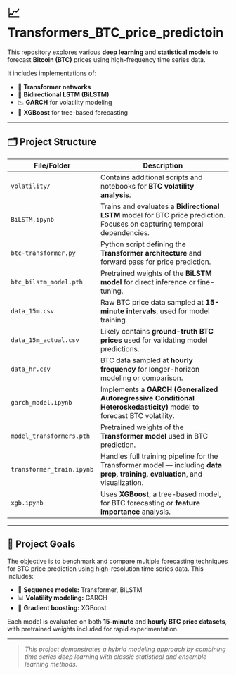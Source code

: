 # 📈 Transformers_BTC_price_predictoin

This repository explores various **deep learning** and **statistical models** to forecast **Bitcoin (BTC)** prices using high-frequency time series data.

It includes implementations of:

- 🧠 **Transformer networks**
- 🔁 **Bidirectional LSTM (BiLSTM)**
- 📉 **GARCH** for volatility modeling
- 🌲 **XGBoost** for tree-based forecasting

---

## 🗂️ Project Structure

| File/Folder                 | Description |
|----------------------------|-------------|
| `volatility/`              | Contains additional scripts and notebooks for **BTC volatility analysis**. |
| `BiLSTM.ipynb`             | Trains and evaluates a **Bidirectional LSTM** model for BTC price prediction. Focuses on capturing temporal dependencies. |
| `btc-transformer.py`       | Python script defining the **Transformer architecture** and forward pass for price prediction. |
| `btc_bilstm_model.pth`     | Pretrained weights of the **BiLSTM model** for direct inference or fine-tuning. |
| `data_15m.csv`             | Raw BTC price data sampled at **15-minute intervals**, used for model training. |
| `data_15m_actual.csv`      | Likely contains **ground-truth BTC prices** used for validating model predictions. |
| `data_hr.csv`              | BTC data sampled at **hourly frequency** for longer-horizon modeling or comparison. |
| `garch_model.ipynb`        | Implements a **GARCH (Generalized Autoregressive Conditional Heteroskedasticity)** model to forecast BTC volatility. |
| `model_transformers.pth`   | Pretrained weights of the **Transformer model** used in BTC prediction. |
| `transformer_train.ipynb`  | Handles full training pipeline for the Transformer model — including **data prep, training, evaluation**, and visualization. |
| `xgb.ipynb`                | Uses **XGBoost**, a tree-based model, for BTC forecasting or **feature importance** analysis. |

---

## 🎯 Project Goals

The objective is to benchmark and compare multiple forecasting techniques for BTC price prediction using high-resolution time series data. This includes:

- 🧮 **Sequence models:** Transformer, BiLSTM  
- 📊 **Volatility modeling:** GARCH  
- 🌲 **Gradient boosting:** XGBoost

Each model is evaluated on both **15-minute** and **hourly BTC price datasets**, with pretrained weights included for rapid experimentation.

---

> _This project demonstrates a hybrid modeling approach by combining time series deep learning with classic statistical and ensemble learning methods._
